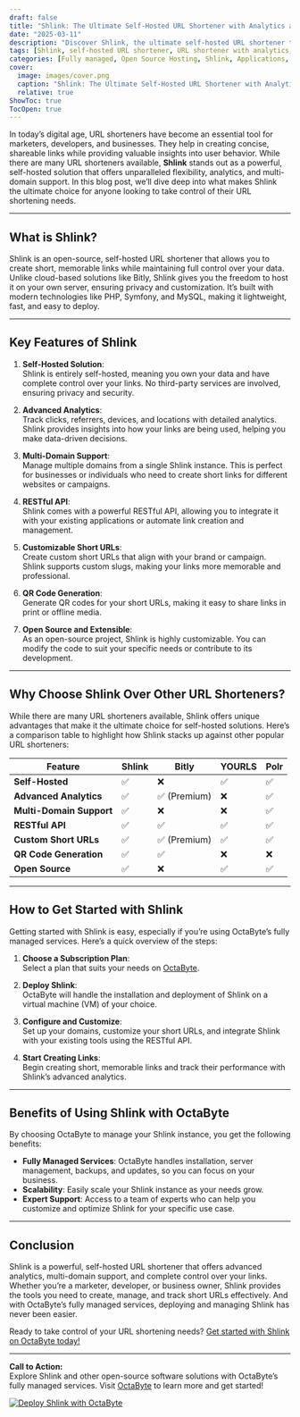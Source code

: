 ```yaml
---
draft: false
title: "Shlink: The Ultimate Self-Hosted URL Shortener with Analytics and Multi-Domain Support"
date: "2025-03-11"
description: "Discover Shlink, the ultimate self-hosted URL shortener that offers advanced analytics, multi-domain support, and complete control over your links. Learn why Shlink stands out in the world of open-source URL shorteners and how it can benefit your business."
tags: [Shlink, self-hosted URL shortener, URL shortener with analytics, multi-domain URL shortener, open-source URL shortener, Shlink vs Bitly, Shlink features, Shlink installation, Shlink benefits]
categories: [Fully managed, Open Source Hosting, Shlink, Applications, Others]
cover:
  image: images/cover.png
  caption: "Shlink: The Ultimate Self-Hosted URL Shortener with Analytics and Multi-Domain Support"
  relative: true
ShowToc: true
TocOpen: true
---
```



In today’s digital age, URL shorteners have become an essential tool for marketers, developers, and businesses. They help in creating concise, shareable links while providing valuable insights into user behavior. While there are many URL shorteners available, **Shlink** stands out as a powerful, self-hosted solution that offers unparalleled flexibility, analytics, and multi-domain support. In this blog post, we’ll dive deep into what makes Shlink the ultimate choice for anyone looking to take control of their URL shortening needs.

---

## What is Shlink?

Shlink is an open-source, self-hosted URL shortener that allows you to create short, memorable links while maintaining full control over your data. Unlike cloud-based solutions like Bitly, Shlink gives you the freedom to host it on your own server, ensuring privacy and customization. It’s built with modern technologies like PHP, Symfony, and MySQL, making it lightweight, fast, and easy to deploy.

---

## Key Features of Shlink

1. **Self-Hosted Solution**:  
   Shlink is entirely self-hosted, meaning you own your data and have complete control over your links. No third-party services are involved, ensuring privacy and security.

2. **Advanced Analytics**:  
   Track clicks, referrers, devices, and locations with detailed analytics. Shlink provides insights into how your links are being used, helping you make data-driven decisions.

3. **Multi-Domain Support**:  
   Manage multiple domains from a single Shlink instance. This is perfect for businesses or individuals who need to create short links for different websites or campaigns.

4. **RESTful API**:  
   Shlink comes with a powerful RESTful API, allowing you to integrate it with your existing applications or automate link creation and management.

5. **Customizable Short URLs**:  
   Create custom short URLs that align with your brand or campaign. Shlink supports custom slugs, making your links more memorable and professional.

6. **QR Code Generation**:  
   Generate QR codes for your short URLs, making it easy to share links in print or offline media.

7. **Open Source and Extensible**:  
   As an open-source project, Shlink is highly customizable. You can modify the code to suit your specific needs or contribute to its development.

---

## Why Choose Shlink Over Other URL Shorteners?

While there are many URL shorteners available, Shlink offers unique advantages that make it the ultimate choice for self-hosted solutions. Here’s a comparison table to highlight how Shlink stacks up against other popular URL shorteners:

| Feature                | Shlink               | Bitly                | YOURLS               | Polr                 |
|------------------------|----------------------|----------------------|----------------------|----------------------|
| **Self-Hosted**        | ✅                   | ❌                   | ✅                   | ✅                   |
| **Advanced Analytics** | ✅                   | ✅ (Premium)         | ❌                   | ✅                   |
| **Multi-Domain Support**| ✅                   | ❌                   | ❌                   | ✅                   |
| **RESTful API**        | ✅                   | ✅                   | ✅                   | ✅                   |
| **Custom Short URLs**  | ✅                   | ✅ (Premium)         | ✅                   | ✅                   |
| **QR Code Generation** | ✅                   | ✅                   | ❌                   | ❌                   |
| **Open Source**        | ✅                   | ❌                   | ✅                   | ✅                   |

---

## How to Get Started with Shlink

Getting started with Shlink is easy, especially if you’re using OctaByte’s fully managed services. Here’s a quick overview of the steps:

1. **Choose a Subscription Plan**:  
   Select a plan that suits your needs on [OctaByte](https://octabyte.io).

2. **Deploy Shlink**:  
   OctaByte will handle the installation and deployment of Shlink on a virtual machine (VM) of your choice.

3. **Configure and Customize**:  
   Set up your domains, customize your short URLs, and integrate Shlink with your existing tools using the RESTful API.

4. **Start Creating Links**:  
   Begin creating short, memorable links and track their performance with Shlink’s advanced analytics.

---

## Benefits of Using Shlink with OctaByte

By choosing OctaByte to manage your Shlink instance, you get the following benefits:

- **Fully Managed Services**: OctaByte handles installation, server management, backups, and updates, so you can focus on your business.
- **Scalability**: Easily scale your Shlink instance as your needs grow.
- **Expert Support**: Access to a team of experts who can help you customize and optimize Shlink for your specific use case.

---

## Conclusion

Shlink is a powerful, self-hosted URL shortener that offers advanced analytics, multi-domain support, and complete control over your links. Whether you’re a marketer, developer, or business owner, Shlink provides the tools you need to create, manage, and track short URLs effectively. And with OctaByte’s fully managed services, deploying and managing Shlink has never been easier.

Ready to take control of your URL shortening needs? [Get started with Shlink on OctaByte today!](https://octabyte.io)

---

**Call to Action:**  
Explore Shlink and other open-source software solutions with OctaByte’s fully managed services. Visit [OctaByte](https://octabyte.io) to learn more and get started!

[![Deploy Shlink with OctaByte](/images/deploy-on-octabyte.png)](https://octabyte.io/fully-managed-open-source-services/applications/others/shlink)